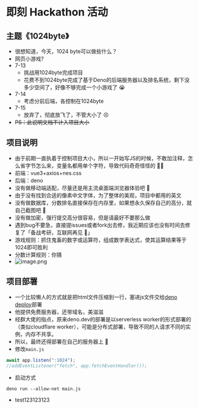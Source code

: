 # 即刻 Hackathon 活动

## 主题《1024byte》

- 很想知道，今天，1024 byte可以做些什么？
- 网页小游戏?
- 7-13
  - 挑战用1024byte完成项目
  - 花费不到1024byte完成了基于Deno的后端服务器以及排名系统，剩下没多少空间了，好像不够完成一个小游戏了 😭
- 7-14
  - 考虑分前后端，各控制在1024byte
- 7-15
  - 放弃了，彻底放飞了，不管大小了 😣
- ~~PS：此说明文档不计入项目大小~~

## 项目说明

- 由于前期一直执着于控制项目大小，所以一开始写JS的时候，不敢加注释，怎么省字节怎么来，变量名都用单个字符，导致代码奇奇怪怪的 🙏🏻
- 前端：vue3+axios+nes.css
- 后端：deno
- 没有做移动端适配，尽量还是用主流桌面端浏览器体验吧 🤕
- 由于没有找到合适的像素中文字体，为了整体的美观，项目中都用的英文
- 没有做数据库，分数排名直接保存在内存里，如果想永久保存自己的高分，就自己截图吧 📸
- 没有做加密，强行提交高分很容易，但是请最好不要那么做
- 遇到bug不要急，直接提issues或者fork出去修，我近期应该也没有时间去修复了「备战考研，互联网再见 👋」
- 游戏规则：抓住鬼畜的数字或运算符，组成数学表达式，使其运算结果等于1024即可胜利
- 分数计算规则：你猜
- ![image.png](https://tva1.sinaimg.cn/large/007e6d0Xgy1gshy37zqdgj62e81iuhdt02.jpg)

## 项目部署

- 一个比较懒人的方式就是把html文件压缩到一行，塞进js文件交给[deno deploy](https://dash.deno.com/)部署
- 他提供免费服务器，还带域名，美滋滋
- 经群大佬的指点，原来deno.dev的部署是以serverless worker的形式部署的（类似cloudflare worker），可能是分布式部署，导致不同的人请求不同的实例，内存不共享。
- 所以，最终还得部署在自己的服务器上 🥲
- 修改`main.js`

```js
await app.listen(":1024");
//addEventListener("fetch", app.fetchEventHandler());
```

- 启动方式

```shell
deno run --allow-net main.js
```

- test123123123
